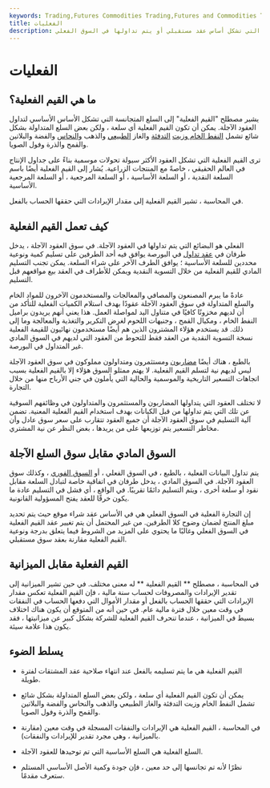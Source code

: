 ```yaml
---
keywords: Trading,Futures Commodities Trading,Futures and Commodities Trading
title: الفعليات
description: الفعلي هو السلعة المادية التي تشكل أساس عقد مستقبلي أو يتم تداولها في السوق الفعلي.
---
```


# الفعليات
## ما هي القيم الفعلية؟

يشير مصطلح "القيم الفعلية" إلى السلع المتجانسة التي تشكل الأساس الأساسي لتداول العقود الآجلة. يمكن أن تكون القيم الفعلية أي سلعة ، ولكن بعض السلع المتداولة بشكل شائع تشمل [النفط الخام وزيت](/crude-oil) [التدفئة](/natural-gas-equivalent) والغاز [الطبيعي](/natural-gas-equivalent) والذهب [والنحاس](/copper) والفضة والبلاتين والقمح والذرة وفول الصويا.

ترى القيم الفعلية التي تشكل العقود الأكثر سيولة تحولات موسمية بناءً على جداول الإنتاج في العالم الحقيقي ، خاصةً مع المنتجات الزراعية. يُشار إلى القيم الفعلية أيضًا باسم السلعة النقدية ، أو السلعة الأساسية ، أو السلعة المرجعية ، أو السلعة المرجعية الأساسية.

في المحاسبة ، تشير القيم الفعلية إلى مقدار الإيرادات التي حققها الحساب بالفعل.

## كيف تعمل القيم الفعلية

الفعلي هو البضائع التي يتم تداولها في العقود الآجلة. في سوق العقود الآجلة ، يدخل طرفان في [عقد تداول](/futurescontract) في البورصة يوافق فيه أحد الطرفين على تسليم كمية ونوعية محددين للسلعة الأساسية ؛ يوافق الطرف الآخر على شراء السلعة. يمكن تجنب التسليم المادي للقيم الفعلية من خلال التسوية النقدية ويمكن للأطراف في العقد بيع مواقعهم قبل التسليم.

عادةً ما يبرم المصنعون والمصافي والمعالجات والمستخدمون الآخرون للمواد الخام والسلع المتداولة في سوق العقود الآجلة عقودًا بهدف استلام الكميات الفعلية للتأكد من أن لديهم مخزونًا كافيًا في متناول اليد لمواصلة العمل. هذا يعني أنهم يريدون براميل النفط الخام ، ومكيال القمح ، وجنيهات اللحوم لغرض التكرير والتغذية والمعالجة وما إلى ذلك. قد يستخدم هؤلاء المشترون الذين هم أيضًا مستخدمون نهائيون للقيمة الفعلية نسخة التسوية النقدية من العقد فقط للتحوط من العقود التي لديهم في السوق المادي غير المتداول في البورصة.

بالطبع ، هناك أيضًا [مضاربون](/speculator) ومستثمرون ومتداولون مملوكون في سوق العقود الآجلة ليس لديهم نية لتسلم القيم الفعلية. لا يهتم ممثلو السوق هؤلاء إلا بالقيم الفعلية بسبب اتجاهات التسعير التاريخية والموسمية والحالية التي يأملون في جني الأرباح منها من خلال التجارة.

لا تختلف العقود التي يتداولها المضاربون والمستثمرون والمتداولون في وظائفهم السوقية عن تلك التي يتم تداولها من قبل الكيانات بهدف استخدام القيم الفعلية المعنية. تضمن آلية التسليم في سوق العقود الآجلة أن جميع العقود تتقارب على سعر سوق عادل وأن مخاطر التسعير يتم توزيعها على من يريدها ، بغض النظر عن نية المشتري.

## السوق المادي مقابل سوق السلع الآجلة

يتم تداول البيانات الفعلية ، بالطبع ، في السوق الفعلي ، أو [السوق الفوري](/spotmarket) ، وكذلك سوق العقود الآجلة. في السوق المادي ، يدخل طرفان في اتفاقية خاصة لتبادل السلعة مقابل نقود أو سلعة أخرى ، ويتم التسليم دائمًا تقريبًا. في الواقع ، أي فشل في التسليم عادة ما يكون خرقًا للعقد يفتح المسؤولية القانونية.

إن التجارة الفعلية في السوق الفعلي هي في الأساس عقد شراء موقع حيث يتم تحديد مبلغ المنتج لضمان وضوح كلا الطرفين. من غير المحتمل أن يتم تغيير عقد القيم الفعلية في السوق الفعلي وغالبًا ما يحتوي على المزيد من الشروط فيما يتعلق بدرجة ونوعية القيم الفعلية مقارنة بعقد سوق مستقبلي.

## القيم الفعلية مقابل الميزانية

في المحاسبة ، مصطلح ** القيم الفعلية ** له معنى مختلف. في حين تشير الميزانية إلى تقدير الإيرادات والمصروفات لحساب سنة مالية ، فإن القيم الفعلية تعكس مقدار الإيرادات التي حققها الحساب بالفعل أو مقدار الأموال التي دفعها الحساب في النفقات في وقت معين خلال فترة مالية عام. في حين أنه من المتوقع أن يكون هناك اختلاف بسيط في الميزانية ، عندما تنحرف القيم الفعلية للشركة بشكل كبير عن ميزانيتها ، فقد يكون هذا علامة سيئة.

## يسلط الضوء

- القيم الفعلية هي ما يتم تسليمه بالفعل عند انتهاء صلاحية عقد المشتقات لفترة طويلة.

- يمكن أن تكون القيم الفعلية أي سلعة ، ولكن بعض السلع المتداولة بشكل شائع تشمل النفط الخام وزيت التدفئة والغاز الطبيعي والذهب والنحاس والفضة والبلاتين والقمح والذرة وفول الصويا.

- في المحاسبة ، القيم الفعلية هي الإيرادات والنفقات المسجلة في وقت معين (مقارنة بالميزانية ، وهي مجرد تقدير للإيرادات والنفقات).

- السلع الفعلية هي السلع الأساسية التي تم توحيدها للعقود الآجلة.

- نظرًا لأنه تم تجانسها إلى حد معين ، فإن جودة وكمية الأصل الأساسي المستلم ستعرف مقدمًا.

